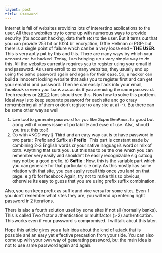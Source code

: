 ```yaml
---
layout: post
title: Password
---
```


  Internet is full of websites providing lots of interesting applications to the user. All these websites try to come up with numerous ways to provide security (for account hacking, data theft etc) to the user. But it turns out that you can provide 256 bit or 1024 bit encryption, Diffie Hellman or PGP; but there is a single point of failure which can be a very loose end – **THE USER**. This is very aptly put by this and this.  There are many ways by which your account can be hacked. Today, I am bringing up a very simple way to do this.
  All the websites currently requires you to register using your email id and password. As users enroll to so many websites, they usually end up using the same password again and again for their ease. So, a hacker can build a innocent looking website that asks you to register first and can get your email id and password. Then he can easily hack into your email, facebook or even your bank accounts if you are using the same password. Tech readers or [XKCD](https://xkcd.com/936/) fans should see this.
             Now how to solve this problem. Ideal way is to keep separate password for each site and go crazy remembering all of them or don’t register to any site at all :-). But there can be some other way as well
1. Use tool to generate password for you like SuperGenPass. Its good but along with it comes issue of portability and ease of use. Also, should you trust this tool!
2. Go with XKCD way 🙂
Third and an easy way out is to have password in two parts :  Prefix and Suffix
a) **Prefix** : This part is constant made by combining 2-3 English words or your native language’s word or mix of both. Anything that suits you. But this has to be the one which you can remember very easily and shouldn’t be easily recognizable e.g catdog may not be a good prefix.
b) **Suffix** : Now, this is the variable part which you can generate for that particular site only. As this mostly has some relation with that site, you can easily recall this once you land on that page. e.g fb for facebook
Again, try not to make this so obvious, otherwise its easy to guess that you are using prefix suffix combination.

Also, you can keep prefix as suffix and vice versa for some sites. Even if you don’t remember what sites they are, you will end up entering right password in 2 iterations.

There is also a fourth solution used by some sites if not all (normally banks). This is called Two factor authentication or multifactor (> 2) authentication. This works even if your password is compromised. I will talk about this later.

Hope this article gives you a fair idea about the kind of attack that is possible and an easy yet effective precaution from your side. You can also come up with your own way of generating password, but the main idea is not to use same password again and again.
